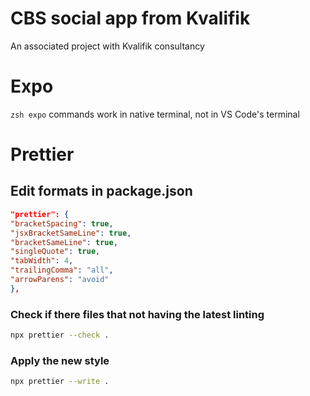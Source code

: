 # CBS social app from Kvalifik

An associated project with Kvalifik consultancy

# Expo
```zsh expo``` commands work in native terminal, not in VS Code's terminal
# Prettier

## Edit formats in package.json

```json
"prettier": {
"bracketSpacing": true,
"jsxBracketSameLine": true,
"bracketSameLine": true,
"singleQuote": true,
"tabWidth": 4,
"trailingComma": "all",
"arrowParens": "avoid"
},
```
### Check if there files that not having the latest linting

```zsh
npx prettier --check .
```

### Apply the new style

```zsh
npx prettier --write .
```